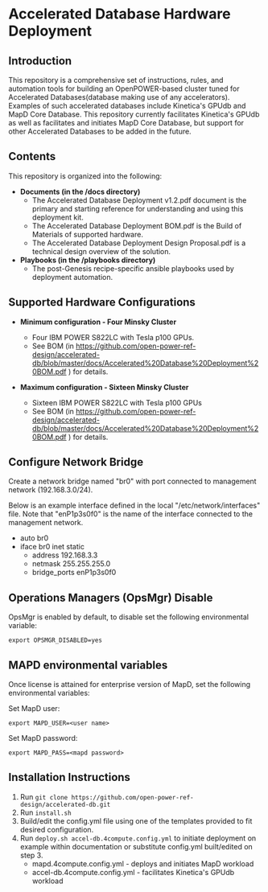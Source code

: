 # Accelerated Database Hardware Deployment

## Introduction
This repository is a comprehensive set of instructions, rules, and automation tools for building an OpenPOWER-based cluster tuned for Accelerated Databases(database making use of any accelerators).  Examples of such accelerated databases include Kinetica's GPUdb and MapD Core Database.  This repository currently facilitates Kinetica's GPUdb as well as facilitates and initiates MapD Core Database, but support for other Accelerated Databases to be added in the future. 

## Contents
This repository is organized into the following:
- **Documents (in the /docs directory)**
    - The Accelerated Database Deployment v1.2.pdf document is the primary and starting reference for understanding and using this deployment kit.
    - The Accelerated Database Deployment BOM.pdf is the Build of Materials of supported hardware.
    - The Accelerated Database Deployment Design Proposal.pdf is a technical design overview of the solution.
- **Playbooks (in the /playbooks directory)**
    - The post-Genesis recipe-specific ansible playbooks used by deployment automation.

## Supported Hardware Configurations
- **Minimum configuration - Four Minsky Cluster**
    - Four IBM POWER S822LC with Tesla p100 GPUs.
    - See BOM (in https://github.com/open-power-ref-design/accelerated-db/blob/master/docs/Accelerated%20Database%20Deployment%20BOM.pdf ) for details.

- **Maximum configuration - Sixteen Minsky Cluster**
    - Sixteen IBM POWER S822LC with Tesla p100 GPUs
    - See BOM (in https://github.com/open-power-ref-design/accelerated-db/blob/master/docs/Accelerated%20Database%20Deployment%20BOM.pdf ) for details.

## Configure Network Bridge
Create a network bridge named "br0" with port connected to management network (192.168.3.0/24).

Below is an example interface defined in the local "/etc/network/interfaces" file. Note that "enP1p3s0f0" is the name of the interface connected to the management network.

- auto br0
- iface br0 inet static
     - address 192.168.3.3
     - netmask 255.255.255.0
     - bridge_ports enP1p3s0f0

## Operations Managers (OpsMgr) Disable
OpsMgr is enabled by default, to disable set the following environmental variable:

`export OPSMGR_DISABLED=yes`

## MAPD environmental variables
Once license is attained for enterprise version of MapD, set the following environmental variables:

Set MapD user:

`export MAPD_USER=<user name>`

Set MapD password:

`export MAPD_PASS=<mapd password>`

## Installation Instructions
1. Run `git clone https://github.com/open-power-ref-design/accelerated-db.git`
2. Run `install.sh`
3. Build/edit the config.yml file using one of the templates provided to fit desired configuration.
4. Run `deploy.sh accel-db.4compute.config.yml` to initiate deployment on example within documentation or substitute config.yml built/edited on step 3. 
   - mapd.4compute.config.yml - deploys and initiates MapD workload
   - accel-db.4compute.config.yml - facilitates Kinetica's GPUdb workload
